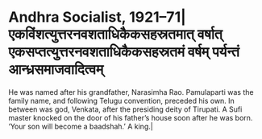 # Andhra Socialist, 1921–71|एकविंशत्युत्तरनवशताधिकैकसहस्रतमात् वर्षात् एकसप्तत्युत्तरनवशताधिकैकसहस्रतमं वर्षम् पर्यन्तं आन्ध्रसमाजवादित्वम्

He was named after his grandfather, Narasimha Rao. Pamulaparti was the family name, and following Telugu convention, preceded his own. In between was god, Venkata, after the presiding deity of Tirupati. A Sufi master knocked on the door of his father’s house soon after he was born. ‘Your son will become a baadshah.’ A king.|